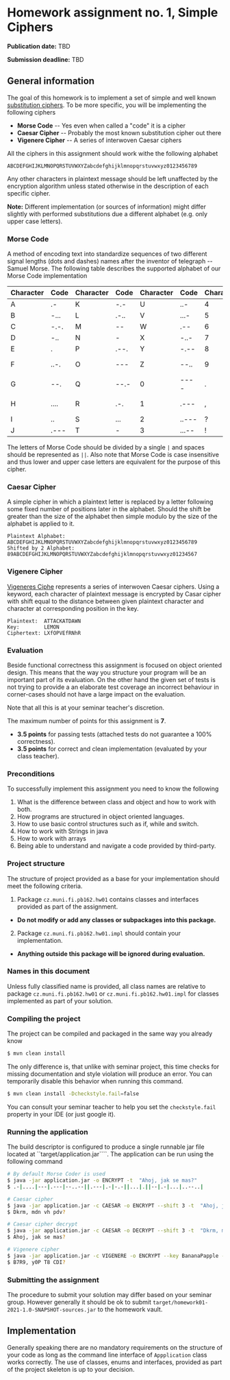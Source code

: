 Homework assignment no. 1, Simple Ciphers
====================================

**Publication date:**  TBD 

**Submission deadline:** TBD

General information
-------------------
The goal of this homework is to implement a set of simple and well known [substitution ciphers](https://en.wikipedia.org/wiki/Substitution_cipher).
To be more specific, you will be implementing the following ciphers

* **Morse Code** -- Yes even when called a "code" it is a cipher 
* **Caesar Cipher** -- Probably the most known substitution cipher out there
* **Vigenere Cipher** -- A series of interwoven Caesar ciphers

All the ciphers in this assignment should work withe the following alphabet

```text
ABCDEFGHIJKLMNOPQRSTUVWXYZabcdefghijklmnopqrstuvwxyz0123456789
```

Any other characters in plaintext message should be left unaffected by the encryption algorithm unless stated otherwise in the description of each specific cipher.

**Note:** Different implementation (or sources of information) might differ slightly with performed substitutions due a different alphabet (e.g. only upper case letters).

### Morse Code
A method of encoding text into standardize sequences of two different signal lengths (dots and dashes) names after the inventor of telegraph -- Samuel Morse.
The following table describes the supported alphabet of our Morse Code implementation

| Character | Code      | Character | Code      | Character | Code      | Character | Code      |
| ----      | ---       | ---       | ---       | ---       | ---       | ---       | ---       |
| A         | .-        | K         | -.-       | U         | ..-       | 4         | ....-     |
| B         | -...      | L         | .-..      | V         | ...-      | 5         | ....      |
| C         | -.-.      | M         | --        | W         | .--       | 6         | -....     |
| D         | -..       | N         | -         | X         | -..-      | 7         | --...     |
| E         | .         | P         | .--.      | Y         | -.--      | 8         | ---..     |
| F         | ..-.      | O         | ---       | Z         | --..      | 9         | ----.     |
| G         | --.       | Q         | --.-      | 0         | ----      | .         | .-.-.-    |
| H         | ....      | R         | .-.       | 1         | .---      | ,         | --..--    |
| I         | ..        | S         | ...       | 2         | ..---     | ?         | ..--..    |
| J         | .---      | T         | -         | 3         | ...--     | !         | ..--.     |


The letters of Morse Code should be divided by a single ```|``` and spaces should be represented as ```||```.
Also note that Morse Code is case insensitive and thus lower and upper case letters are equivalent for the purpose of this cipher.

### Caesar Cipher
A simple cipher in which a plaintext letter is replaced by a letter following some fixed number of positions later in the alphabet.
Should the shift be greater than the size of the alphabet then simple modulo by the size of the alphabet is applied to it. 

```text
Plaintext Alphabet:     ABCDEFGHIJKLMNOPQRSTUVWXYZabcdefghijklmnopqrstuvwxyz0123456789
Shifted by 2 Alphabet:  89ABCDEFGHIJKLMNOPQRSTUVWXYZabcdefghijklmnopqrstuvwxyz01234567
```

### Vigenere Cipher
[Vigeneres Ciphe](https://en.wikipedia.org/wiki/Vigen%C3%A8re_cipher) represents a series of interwoven Caesar ciphers. Using a keyword, each character of plaintext message is encrypted by Casar cipher with shift equal to the distance between given plaintext character and character at corresponding position in the key.

```text
Plaintext:	ATTACKATDAWN
Key:	    LEMON
Ciphertext:	LXfOPVEfRNhR
```


### Evaluation
Beside functional correctness this assignment is focused on object oriented design. 
This means that the way you structure your program will be an important part of its evaluation.
On the other hand the given set of tests is not trying to provide a an elaborate test coverage an incorrect behaviour in corner-cases should not have a large impact on the evaluation.

Note that all this is at your seminar teacher's discretion.
 
The maximum number of points for this assignment is **7**.

- **3.5 points** for passing tests (attached tests do not guarantee a 100% correctness).
- **3.5 points** for correct and clean implementation (evaluated by your class teacher).

### Preconditions
To successfully implement this assignment you need to know the following

1. What is the difference between class and object and how to work with both.
2. How programs are structured in object oriented languages. 
3. How to use basic control structures such as if, while and switch.
4. How to work with Strings in java
5. How to work with arrays
6. Being able to understand and navigate a code provided by third-party. 

### Project structure
The structure of project provided as a base for your implementation should meet the following criteria.

1. Package ```cz.muni.fi.pb162.hw01``` contains classes and interfaces provided as part of the assignment.
  - **Do not modify or add any classes or subpackages into this package.**
2. Package  ```cz.muni.fi.pb162.hw01.impl``` should contain your implementation.
  - **Anything outside this package will be ignored during evaluation.**

### Names in this document
Unless fully classified name is provided, all class names are relative to  package ```cz.muni.fi.pb162.hw01``` or ```cz.muni.fi.pb162.hw01.impl``` for classes implemented as part of your solution.


### Compiling the project
The project can be compiled and packaged in the same way you already know 

```bash
$ mvn clean install
```

The only difference is, that unlike with seminar project, this time checks for missing documentation and style violation will produce an error. 
You can temporarily disable this behavior when running this command. 

```bash
$ mvn clean install -Dcheckstyle.fail=false
```

You can consult your seminar teacher to help you set the ```checkstyle.fail``` property in your IDE (or just google it). 

### Running the application
The build descriptor is configured to produce a single runnable jar file located at ``target/application.jar````. The application can be run using the following command

```bash
# By default Morse Coder is used
$ java -jar application.jar -o ENCRYPT -t  "Ahoj, jak se mas?"
$ .-|....|---|.---|--..--||.---|.-|-.-||...|.||--|.-|...|..--..|

# Caesar cipher
$ java -jar application.jar -c CAESAR -o ENCRYPT --shift 3 -t  "Ahoj, jak se mas?"
$ Dkrm, mdn vh pdv?

# Caesar cipher decrypt
$ java -jar application.jar -c CAESAR -o DECRYPT --shift 3 -t  "Dkrm, mdn vh pdv?"
$ Ahoj, jak se mas?

# Vigenere cipher
$ java -jar application.jar -c VIGENERE -o ENCRYPT --key BananaPapple -t  "Ahoj, jak se mas?"
$ B7R9, y0P T8 CDI?
```

### Submitting the assignment
The procedure to submit your solution may differ based on your seminar group. However generally it should be ok to submit ```target/homework01-2021-1.0-SNAPSHOT-sources.jar``` to the homework vault.

## Implementation
Generally speaking there are no mandatory requirements on the structure of your code as long as the command line interface of ```Appplication``` class works correctly. 
The use of classes, enums and interfaces, provided as part of the project skeleton is up to your decision. 
